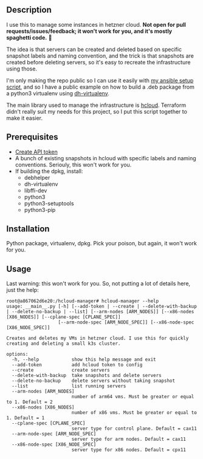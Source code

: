 ## Description

I use this to manage some instances in hetzner cloud. **Not open for pull requests/issues/feedback; it won't work for you, and it's mostly spaghetti code.** :spaghetti:

The idea is that servers can be created and deleted based on specific snapshot labels and naming convention, and the trick is that snapshots are created before deleting servers, so it's easy to recreate the infrastructure using those.

I'm only making the repo public so I can use it easily with [my ansible setup script](https://github.com/matuzalemmuller/setup-workstation), and so I have a public example on how to build a .deb package from a python3 virtualenv using [dh-virtualenv](https://github.com/spotify/dh-virtualenv).

The main library used to manage the infrastructure is [hcloud](https://hcloud-python.readthedocs.io/en/stable/). Terraform didn't really suit my needs for this project, so I put this script together to make it easier.

## Prerequisites

- [Create API token](https://docs.hetzner.com/cloud/api/getting-started/generating-api-token/)
- A bunch of existing snapshots in hcloud with specific labels and naming conventions. Seriouly, this won't work for you.
- If building the dpkg, install:
  - debhelper
  - dh-virtualenv
  - libffi-dev
  - python3
  - python3-setuptools
  - python3-pip

## Installation

Python package, virtualenv, dpkg. Pick your poison, but again, it won't work for you.

## Usage

Last warning: this won't work for you. So, not putting a lot of details here, just the help:

```
root@a867062d6e20:/hcloud-manager# hcloud-manager --help
usage: __main__.py [-h] [--add-token | --create | --delete-with-backup | --delete-no-backup | --list] [--arm-nodes [ARM_NODES]] [--x86-nodes [X86_NODES]] [--cplane-spec [CPLANE_SPEC]]
                   [--arm-node-spec [ARM_NODE_SPEC]] [--x86-node-spec [X86_NODE_SPEC]]

Creates and deletes my VMs in hetzner cloud. I use this for quickly creating and deleting a small k3s cluster.

options:
  -h, --help            show this help message and exit
  --add-token           add hcloud token to config
  --create              create servers
  --delete-with-backup  take snapshots and delete servers
  --delete-no-backup    delete servers without taking snapshot
  --list                list running servers
  --arm-nodes [ARM_NODES]
                        number of arm64 vms. Must be greater or equal to 1. Default = 2
  --x86-nodes [X86_NODES]
                        number of x86 vms. Must be greater or equal to 1. Default = 1
  --cplane-spec [CPLANE_SPEC]
                        server type for control plane. Default = cax11
  --arm-node-spec [ARM_NODE_SPEC]
                        server type for arm nodes. Default = cax11
  --x86-node-spec [X86_NODE_SPEC]
                        server type for x86 nodes. Default = cpx11
```
